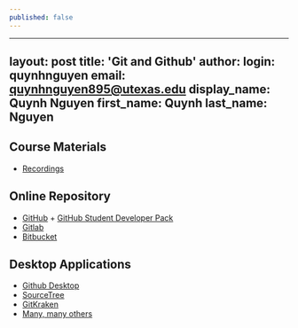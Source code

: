 ```yaml
---
published: false
---
```

---
layout: post
title: 'Git and Github'
author:
  login: quynhnguyen
  email: quynhnguyen895@utexas.edu
  display_name: Quynh Nguyen
  first_name: Quynh
  last_name: Nguyen
---

## Course Materials

+ [Recordings](https://youtu.be/HMi_uZt_rC8)

## Online Repository 

+ [GitHub](http://github.com) + [GitHub Student Developer Pack](https://education.github.com/pack)
+ [Gitlab](http://gitlab.com)
+ [Bitbucket](http://bitbucket.org)

## Desktop Applications

+ [Github Desktop](https://desktop.github.com/)
+ [SourceTree](https://www.sourcetreeapp.com)
+ [GitKraken](https://www.gitkraken.com/)
+ [Many, many others](https://git-scm.com/download/gui/linux)